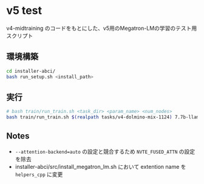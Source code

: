 # v5 test

v4-midtraining のコードをもとにした、v5用のMegatron-LMの学習のテスト用スクリプト

## 環境構築

```bash
cd installer-abci/
bash run_setup.sh <install_path>
```

## 実行

```bash
# bash train/run_train.sh <task_dir> <param_name> <num_nodes>
bash train/run_train.sh $(realpath tasks/v4-dolmino-mix-1124) 7.7b-llama3-ecjk 1
```

## Notes

- `--attention-backend=auto` の設定と競合するため `NVTE_FUSED_ATTN` の設定を除去
- installer-abci/src/install_megatron_lm.sh において extention name を `helpers_cpp` に変更
